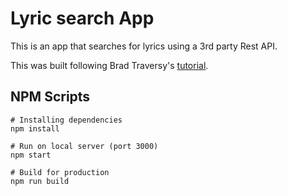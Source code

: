 # Lyric search App


This is an app that searches for lyrics using a 3rd party Rest API.

This was built following Brad Traversy's [tutorial](https://www.youtube.com/watch?v=NDEt0KdDbhk).

## NPM Scripts

```
# Installing dependencies
npm install 

# Run on local server (port 3000)
npm start

# Build for production
npm run build
```